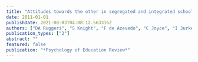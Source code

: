 ```yaml
---
title: "Attitudes towards the other in segregated and integrated schools. Segregated schools–home and away."
date: 2011-01-01
publishDate: 2021-08-03T04:08:12.563316Z
authors: ["DA Ruggeri", "S Knight", "F de Azevedo", "C Joyce", "I Jurkevicuite", "E McDermott", " ..."]
publication_types: ["2"]
abstract: ""
featured: false
publication: "*Psychology of Education Review*"
---
```



